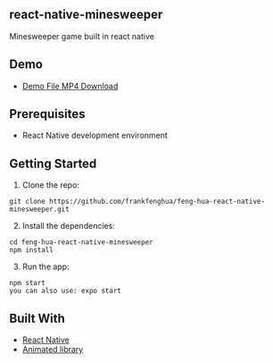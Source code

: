 ## react-native-minesweeper

Minesweeper game built in react native

## Demo
-   [Demo File MP4 Download]( feng-hua-react-native-minesweeper/demo/react-native-minesweeper-demo.mp4 )

## Prerequisites

-   React Native development environment

## Getting Started

1.  Clone the repo:

```
git clone https://github.com/frankfenghua/feng-hua-react-native-minesweeper.git
```

2.  Install the dependencies:

```
cd feng-hua-react-native-minesweeper
npm install
```

3.  Run the app:

```
npm start
you can also use: expo start
```

## Built With

-   [React Native](https://facebook.github.io/react-native/)
-   [Animated library](https://facebook.github.io/react-native/docs/animated.html)


